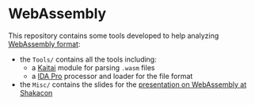 # WebAssembly #

This repository contains some tools developed to help analyzing [WebAssembly format](https://webassembly.org):

 - the `Tools/` contains all the tools including:
    - a [Kaitai](https://kaitai.io) module for parsing `.wasm` files
    - a [IDA Pro](https://www.hex-rays.com/products/ida) processor and loader for the file format
 - the `Misc/` contains the slides for the [presentation on WebAssembly at Shakacon](https://www.shakacon.org/web-disassembly-in-depth-peek-at-the-vm-running-inside-your-web-browser-by-christophe-alladoum/)


